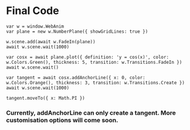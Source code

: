 # Final Code

```
var w = window.WebAnim
var plane = new w.NumberPlane({ showGridLines: true })

w.scene.add(await w.FadeIn(plane))
await w.scene.wait(1000)

var cosx = await plane.plot({ definition: 'y = cos(x)', color: w.Colors.Green(), thickness: 5, transition: w.Transitions.FadeIn })
await w.scene.wait()

var tangent = await cosx.addAnchorLine({ x: 0, color: w.Colors.Orange(), thickness: 3, transition: w.Transitions.Create })
await w.scene.wait(1000)

tangent.moveTo({ x: Math.PI })
```

### Currently, addAnchorLine can only create a tangent. More customisation options will come soon.
